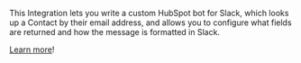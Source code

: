 This Integration lets you write a custom HubSpot bot for Slack, which looks up a Contact by their 
email address, and allows you to configure what fields are returned and how the message is formatted 
in Slack.

[Learn more](https://fusebit.io/blog/slack-bot-hubspot-integration/)!
